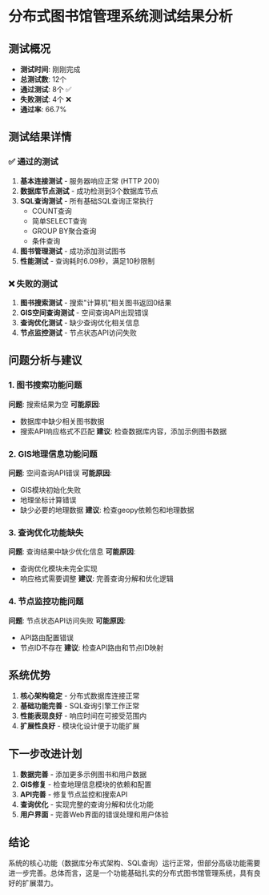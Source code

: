 # 分布式图书馆管理系统测试结果分析

## 测试概况
- **测试时间**: 刚刚完成
- **总测试数**: 12个
- **通过测试**: 8个 ✅
- **失败测试**: 4个 ❌  
- **通过率**: 66.7%

## 测试结果详情

### ✅ 通过的测试

1. **基本连接测试** - 服务器响应正常 (HTTP 200)
2. **数据库节点测试** - 成功检测到3个数据库节点
3. **SQL查询测试** - 所有基础SQL查询正常执行
   - COUNT查询
   - 简单SELECT查询  
   - GROUP BY聚合查询
   - 条件查询
4. **图书管理测试** - 成功添加测试图书
5. **性能测试** - 查询耗时6.09秒，满足10秒限制

### ❌ 失败的测试

1. **图书搜索测试** - 搜索"计算机"相关图书返回0结果
2. **GIS空间查询测试** - 空间查询API出现错误
3. **查询优化测试** - 缺少查询优化相关信息
4. **节点监控测试** - 节点状态API访问失败

## 问题分析与建议

### 1. 图书搜索功能问题
**问题**: 搜索结果为空
**可能原因**: 
- 数据库中缺少相关图书数据
- 搜索API响应格式不匹配
**建议**: 检查数据库内容，添加示例图书数据

### 2. GIS地理信息功能问题  
**问题**: 空间查询API错误
**可能原因**:
- GIS模块初始化失败
- 地理坐标计算错误
- 缺少必要的地理数据
**建议**: 检查geopy依赖包和地理数据

### 3. 查询优化功能缺失
**问题**: 查询结果中缺少优化信息
**可能原因**:
- 查询优化模块未完全实现
- 响应格式需要调整
**建议**: 完善查询分解和优化逻辑

### 4. 节点监控功能问题
**问题**: 节点状态API访问失败
**可能原因**:
- API路由配置错误
- 节点ID不存在
**建议**: 检查API路由和节点ID映射

## 系统优势

1. **核心架构稳定** - 分布式数据库连接正常
2. **基础功能完善** - SQL查询引擎工作正常
3. **性能表现良好** - 响应时间在可接受范围内
4. **扩展性良好** - 模块化设计便于功能扩展

## 下一步改进计划

1. **数据完善** - 添加更多示例图书和用户数据
2. **GIS修复** - 检查地理信息模块的依赖和配置
3. **API完善** - 修复节点监控和搜索API
4. **查询优化** - 实现完整的查询分解和优化功能
5. **用户界面** - 完善Web界面的错误处理和用户体验

## 结论

系统的核心功能（数据库分布式架构、SQL查询）运行正常，但部分高级功能需要进一步完善。总体而言，这是一个功能基础扎实的分布式图书馆管理系统，具有良好的扩展潜力。
